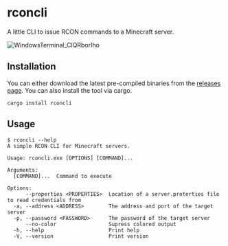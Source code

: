 # rconcli

A little CLI to issue RCON commands to a Minecraft server.

![WindowsTerminal_ClQRborIho](https://github.com/zekroTJA/rconcli/assets/16734205/7a0ee0e5-0627-4f35-bcc6-1c34dbd07722)

## Installation

You can either download the latest pre-compiled binaries from the [releases page](https://github.com/zekroTJA/rconcli/releases).
You can also install the tool via cargo.

```
cargo install rconcli
```

## Usage

```
$ rconcli --help
A simple RCON CLI for Minecraft servers.

Usage: rconcli.exe [OPTIONS] [COMMAND]...

Arguments:
  [COMMAND]...  Command to execute

Options:
      --properties <PROPERTIES>  Location of a server.proterties file to read credentials from
  -a, --address <ADDRESS>        The address and port of the target server
  -p, --password <PASSWORD>      The password of the target server
      --no-color                 Supress colored output
  -h, --help                     Print help
  -V, --version                  Print version
```